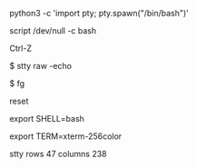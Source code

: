 python3 -c 'import pty; pty.spawn("/bin/bash")'

script /dev/null -c bash

Ctrl-Z


$ stty raw -echo

$ fg

reset

export SHELL=bash

export TERM=xterm-256color

stty rows 47 columns 238
